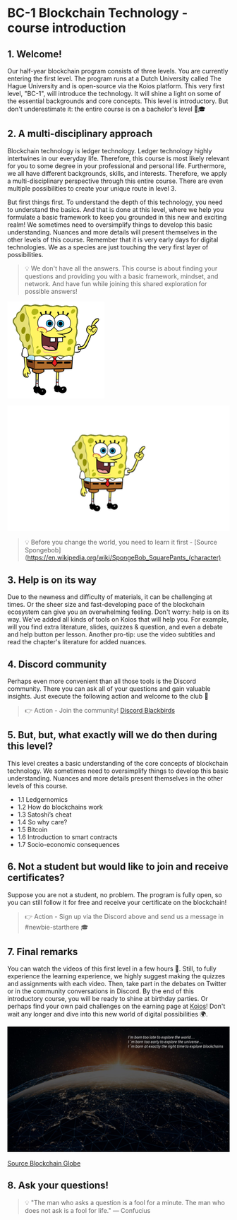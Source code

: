 # BC-1 Blockchain Technology - course introduction


## 1. Welcome!
Our half-year blockchain program consists of three levels. You are currently entering the first level. The program runs at a Dutch University called The Hague University and is open-source via the Koios platform. This very first level, "BC-1", will introduce the technology. It will shine a light on some of the essential backgrounds and core concepts. This level is introductory. But don't underestimate it: the entire course is on a bachelor's level 📜🎓 

## 2. A multi-disciplinary approach
Blockchain technology is ledger technology. Ledger technology highly intertwines in our everyday life. Therefore, this course is most likely relevant for you to some degree in your professional and personal life. Furthermore, we all have different backgrounds, skills, and interests. Therefore, we apply a multi-disciplinary perspective through this entire course. There are even multiple possibilities to create your unique route in level 3. 

But first things first. To understand the depth of this technology, you need to understand the basics. And that is done at this level, where we help you formulate a basic framework to keep you grounded in this new and exciting realm! We sometimes need to oversimplify things to develop this basic understanding. Nuances and more details will present themselves in the other levels of this course. Remember that it is very early days for digital technologies. We as a species are just touching the very first layer of possibilities. 

>💡 We don't have all the answers. This course is about finding your questions and providing you with a basic framework, mindset, and network. And have fun while joining this shared exploration for possible answers!


![Sponge Bob](https://raw.githubusercontent.com/koiosonline/literature-images/main/blockchain-level1/BC-1%20Sponge%20Bob.png)

![Sponge Bob](https://raw.githubusercontent.com/koiosonline/literature-images/main/blockchain-level1/BC-1%20Sponge%20Bob.jpg)

>💡 Before you change the world, you need to learn it first - [Source Spongebob](https://en.wikipedia.org/wiki/SpongeBob_SquarePants_(character)

## 3. Help is on its way
Due to the newness and difficulty of materials, it can be challenging at times. Or the sheer size and fast-developing pace of the blockchain ecosystem can give you an overwhelming feeling. Don't worry: help is on its way. We've added all kinds of tools on Koios that will help you. For example, will you find extra literature, slides, quizzes & question, and even a debate and help button per lesson. Another pro-tip: use the video subtitles and read the chapter's literature for added nuances.

## 4. Discord community
Perhaps even more convenient than all those tools is the Discord community. There you can ask all of your questions and gain valuable insights. Just execute the following action and welcome to the club 🥂

>👉 Action - Join the community!  [Discord Blackbirds](https://discord.com/invite/jBjudugeBa)


  
## 5. But, but, what exactly will we do then during this level?
This level creates a basic understanding of the core concepts of blockchain technology. We sometimes need to oversimplify things to develop this basic understanding. Nuances and more details present themselves in the other levels of this course. 
* 1.1   Ledgernomics
* 1.2   How do blockchains work
* 1.3   Satoshi’s cheat	
* 1.4   So why care? 
* 1.5   Bitcoin
* 1.6   Introduction to smart contracts
* 1.7   Socio-economic consequences

## 6. Not a student but would like to join and receive certificates? 
Suppose you are not a student, no problem. The program is fully open, so you can still follow it for free and receive your certificate on the blockchain! 
>👉 Action - Sign up via the Discord above and send us a message in #newbie-starthere 🎓

## 7. Final remarks

You can watch the videos of this first level in a few hours 📼. Still, to fully experience the learning experience, we highly suggest making the quizzes and assignments with each video. Then, take part in the debates on Twitter or in the community conversations in Discord. By the end of this introductory course, you will be ready to shine at birthday parties. Or perhaps find your own paid challenges on the earning page at [Koios](https://www.koios.world)! 
Don't wait any longer and dive into this new world of digital possibilities 🌍. 


![Sheet 4]( https://raw.githubusercontent.com/koiosonline/literature-images/main/blockchain-level1/BC-1-Blockchain-Technology%20-%20course%20introduction-image4.JPG) 

[Source Blockchain Globe](https://www.ibm.com/blogs/blockchain/2019/07/the-peoples-blockchain-social-factors-influencing-adoption/) 

## 8. Ask your questions!
 
>💡  "The man who asks a question is a fool for a minute. The man who does not ask is a fool for life."
― Confucius